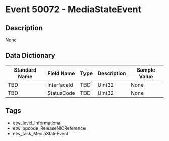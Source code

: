 # Event 50072 - MediaStateEvent

## Description
None

## Data Dictionary
|Standard Name|Field Name|Type|Description|Sample Value|
|---|---|---|---|---|
|TBD|InterfaceId|TBD|UInt32|None|None|
|TBD|StatusCode|TBD|UInt32|None|None|

## Tags
* etw_level_Informational
* etw_opcode_ReleaseNICReference
* etw_task_MediaStateEvent